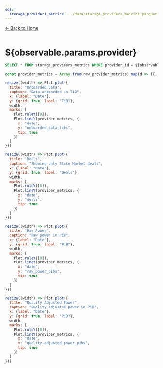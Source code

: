 ```yaml
---
sql:
  storage_providers_metrics: ../data/storage_providers_metrics.parquet
---
```


<nav>
  <a href="/">← Back to Home</a>
</nav>

<br>

# ${observable.params.provider}

```sql id=raw_provider_metrics
SELECT * FROM storage_providers_metrics WHERE provider_id = ${observable.params.provider}
```

```js
const provider_metrics = Array.from(raw_provider_metrics).map(d => ({...d, date: d3.utcDay(new Date(d.date))}));
```

<div class="grid grid-cols-2">
<div class="card">

  ```js
  resize((width) => Plot.plot({
    title: "Onboarded Data",
    caption: "Data onboarded in TiB",
    x: {label: "Date"},
    y: {grid: true, label: "TiB"},
    width,
    marks: [
      Plot.ruleY([0]),
      Plot.lineY(provider_metrics, {
        x: "date",
        y: "onboarded_data_tibs",
        tip: true
      })
    ]
  }))
  ```
</div>

<div class="card">

  ```js
  resize((width) => Plot.plot({
    title: "Deals",
    caption: "Showing only State Market deals",
    x: {label: "Date"},
    y: {grid: true, label: "Deals"},
    width,
    marks: [
      Plot.ruleY([0]),
      Plot.lineY(provider_metrics, {
        x: "date",
        y: "deals",
        tip: true
      })
    ]
  }))
  ```
</div>

<div class="card">

  ```js
  resize((width) => Plot.plot({
    title: "Raw Power",
    caption: "Raw power in PiB",
    x: {label: "Date"},
    y: {grid: true, label: "PiB"},
    width,
    marks: [
      Plot.ruleY([0]),
      Plot.lineY(provider_metrics, {
        x: "date",
        y: "raw_power_pibs",
        tip: true
      })
    ]
  }))
  ```
</div>

<div class="card">

  ```js
  resize((width) => Plot.plot({
    title: "Quality Adjusted Power",
    caption: "Quality adjusted power in PiB",
    x: {label: "Date"},
    y: {grid: true, label: "PiB"},
    width,
    marks: [
      Plot.ruleY([0]),
      Plot.lineY(provider_metrics, {
        x: "date",
        y: "quality_adjusted_power_pibs",
        tip: true
      })
    ]
  }))
  ```
</div>

</div>
